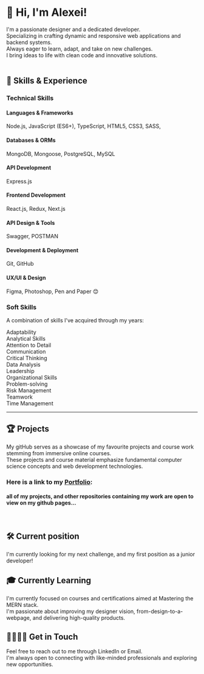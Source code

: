 # 👋 Hi, I'm Alexei!
I'm a passionate designer and a dedicated developer.<br/> Specializing in crafting dynamic and responsive web applications and backend systems.<br/>
Always eager to learn, adapt, and take on new challenges.<br/> I bring ideas to life with clean code and innovative solutions.<br/>
<br/>

## 💼 Skills & Experience

### Technical Skills

#### Languages & Frameworks <br/>
Node.js, JavaScript (ES6+), TypeScript, HTML5, CSS3, SASS, 

#### Databases & ORMs <br/>
MongoDB, Mongoose, PostgreSQL, MySQL

#### API Development <br/>
Express.js

#### Frontend Development <br/>
React.js, Redux, Next.js

#### API Design & Tools <br/>
Swagger, POSTMAN

#### Development & Deployment <br/>
Git, GitHub

#### UX/UI & Design <br/>
Figma, Photoshop, Pen and Paper 😊
<br/>

### Soft Skills
A combination of skills I've acquired through my years:

Adaptability <br/>
Analytical Skills <br/>
Attention to Detail <br/>
Communication <br/>
Critical Thinking <br/>
Data Analysis <br/>
Leadership <br/>
Organizational Skills <br/>
Problem-solving <br/>
Risk Management <br/>
Teamwork <br/>
Time Management <br/>

---
## 🏆 Projects
My gitHub serves as a showcase of my favourite projects and course work stemming from immersive online courses.<br/>
These projects and course material emphasize fundamental computer science concepts and web development technologies.

### Here is a link to my [Portfolio](https://plokhikh.netlify.app/):

#### all of my projects, and other repositories containing my work are open to view on my github pages...
<br/>

## 🛠 Current position
I'm currently looking for my next challenge, and my first position as a junior developer!

## 🎓 Currently Learning
I'm currently focused on courses and certifications aimed at Mastering the MERN stack.<br/> I'm passionate about improving my designer vision, from-design-to-a-webpage, and delivering high-quality products.

## 🫱🏼‍🫲🏻 Get in Touch
Feel free to reach out to me through LinkedIn or Email.<br/> I'm always open to connecting with like-minded professionals and exploring new opportunities.
